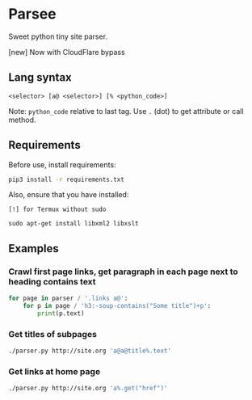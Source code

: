 # Parsee

Sweet python tiny site parser.

[new] Now with CloudFlare bypass

## Lang syntax

```config
<selector> [a@ <selector>] [% <python_code>]
```

Note: `python_code` relative to last tag. Use `.` (dot) to get attribute or call method.

## Requirements

Before use, install requirements:

```sh
pip3 install -r requirements.txt
```

Also, ensure that you have installed:

`[!] for Termux without sudo`

```
sudo apt-get install libxml2 libxslt
```

## Examples

### Crawl first page links, get paragraph in each page next to heading contains text

```python
for page in parser / '.links a@':
    for p in page / 'h3:-soup-contains("Some title")+p':
        print(p.text)
```

### Get titles of subpages

```sh
./parser.py http://site.org 'a@a@title%.text'
```

### Get links at home page

```sh
./parser.py http://site.org 'a%.get("href")'
```
